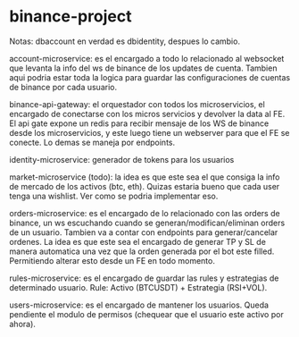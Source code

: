 # binance-project
 Notas:
dbaccount en verdad es dbidentity, despues lo cambio.

account-microservice:
  es el encargado a todo lo relacionado al websocket que levanta
  la info del ws de binance de los updates de cuenta. Tambien aqui podria estar toda la logica para guardar las configuraciones de cuentas de binance por cada usuario.

binance-api-gateway:
  el orquestador con todos los microservicios, el encargado de conectarse con los micros servicios y devolver la data al FE.
  El api gate expone un redis para recibir mensaje de los WS de binance desde los microservicios, y este luego tiene un webserver para que el FE se conecte. Lo demas se maneja por endpoints.

identity-microservice:
  generador de tokens para los usuarios

market-microservice (todo):
  la idea es que este sea el que consiga la info de mercado de los activos (btc, eth). Quizas estaria bueno que cada user tenga una wishlist. Ver como se podria implementar eso.

orders-microservice:
  es el encargado de lo relacionado con las orders de binance, un ws escuchando cuando se generan/modifican/eliminan orders de un usuario. Tambien va a contar con endpoints para generar/cancelar ordenes. La idea es que este sea el encargado de generar TP y SL de manera automatica una vez que la orden generada por el bot este filled. Permitiendo alterar esto desde un FE en todo momento.

rules-microservice:
  es el encargado de guardar las rules y estrategias de determinado usuario. Rule: Activo (BTCUSDT) + Estrategia (RSI+VOL).

users-microservice:
  es el encargado de mantener los usuarios. Queda pendiente el modulo de permisos (chequear que el usuario este activo por ahora).
